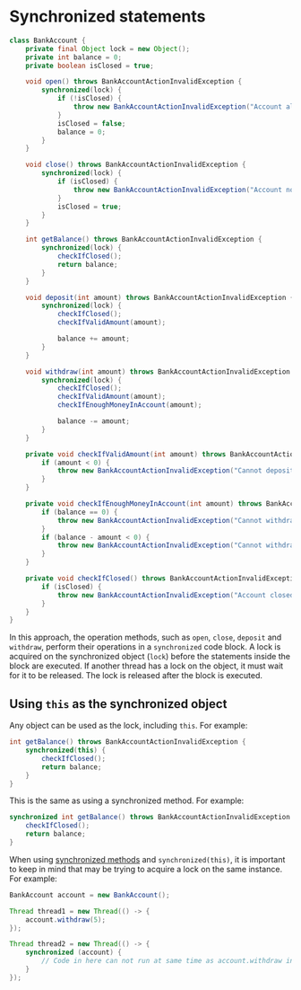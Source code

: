 # Synchronized statements

```java
class BankAccount {
    private final Object lock = new Object();
    private int balance = 0;
    private boolean isClosed = true;

    void open() throws BankAccountActionInvalidException {
        synchronized(lock) {
            if (!isClosed) {
                throw new BankAccountActionInvalidException("Account already open");
            }
            isClosed = false;
            balance = 0;
        }
    }

    void close() throws BankAccountActionInvalidException {
        synchronized(lock) {
            if (isClosed) {
                throw new BankAccountActionInvalidException("Account not open");
            }
            isClosed = true;
        }
    }

    int getBalance() throws BankAccountActionInvalidException {
        synchronized(lock) {
            checkIfClosed();
            return balance;
        }
    }

    void deposit(int amount) throws BankAccountActionInvalidException {
        synchronized(lock) {
            checkIfClosed();
            checkIfValidAmount(amount);

            balance += amount;
        }
    }

    void withdraw(int amount) throws BankAccountActionInvalidException {
        synchronized(lock) {
            checkIfClosed();
            checkIfValidAmount(amount);
            checkIfEnoughMoneyInAccount(amount);

            balance -= amount;
        }
    }

    private void checkIfValidAmount(int amount) throws BankAccountActionInvalidException {
        if (amount < 0) {
            throw new BankAccountActionInvalidException("Cannot deposit or withdraw negative amount");
        }
    }

    private void checkIfEnoughMoneyInAccount(int amount) throws BankAccountActionInvalidException {
        if (balance == 0) {
            throw new BankAccountActionInvalidException("Cannot withdraw money from an empty account");
        }
        if (balance - amount < 0) {
            throw new BankAccountActionInvalidException("Cannot withdraw more money than is currently in the account");
        }
    }

    private void checkIfClosed() throws BankAccountActionInvalidException {
        if (isClosed) {
            throw new BankAccountActionInvalidException("Account closed");
        }
    }
}
```

In this approach, the operation methods, such as `open`, `close`, `deposit` and `withdraw`, perform their operations in a `synchronized` code block.
A lock is acquired on the synchronized object (`lock`) before the statements inside the block are executed.
If another thread has a lock on the object, it must wait for it to be released.
The lock is released after the block is executed.

## Using `this` as the synchronized object

Any object can be used as the lock, including `this`.
For example:

```java
int getBalance() throws BankAccountActionInvalidException {
    synchronized(this) {
        checkIfClosed();
        return balance;
    }
}
```

This is the same as using a synchronized method.
For example:

```java
synchronized int getBalance() throws BankAccountActionInvalidException {
    checkIfClosed();
    return balance;
}
```

When using [synchronized methods][approach-synchronized-methods] and `synchronized(this)`, it is important to keep in mind that may be trying to acquire a lock on the same instance.
For example:

```java
BankAccount account = new BankAccount();

Thread thread1 = new Thread(() -> {
    account.withdraw(5);
});

Thread thread2 = new Thread(() -> {
    synchronized (account) {
        // Code in here can not run at same time as account.withdraw in thread1. 
    }
});
```

[approach-synchronized-methods]: https://exercism.org/tracks/java/exercises/bank-account/approaches/synchronized-methods
